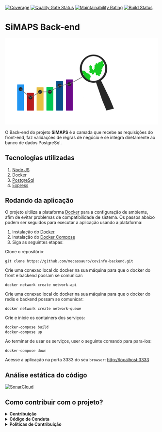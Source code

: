 [![Coverage](https://sonarcloud.io/api/project_badges/measure?project=simaps-ubs_simaps-backend&metric=coverage)](https://sonarcloud.io/dashboard?id=simaps-ubs_simaps-backend)
[![Quality Gate Status](https://sonarcloud.io/api/project_badges/measure?project=simaps-ubs_simaps-backend&metric=alert_status)](https://sonarcloud.io/dashboard?id=simaps-ubs_simaps-backend)
[![Maintainability Rating](https://sonarcloud.io/api/project_badges/measure?project=simaps-ubs_simaps-backend&metric=sqale_rating)](https://sonarcloud.io/dashboard?id=simaps-ubs_simaps-backend)
[![Build Status](https://travis-ci.org/simaps-ubs/simaps-backend.svg?branch=master)](https://travis-ci.org/simaps-ubs/simaps-backend)

# SiMAPS Back-end

<p align="center">
  <img src="./img/logo.svg" alt="logo">
</p>

O Back-end do projeto **SiMAPS** é a camada que recebe as requisições do front-end, faz validações de regras de negócio e se integra diretamente ao banco de dados PostgreSql.

## Tecnologias utilizadas

1. [Node JS](https://nodejs.org/en/)
2. [Docker](https://www.docker.com/what-docker)
3. [PostgreSql](https://www.postgresql.org/)
4. [Express](https://expressjs.com/pt-br/)

## Rodando da aplicação

O projeto ultiliza a plataforma [Docker](https://www.docker.com/what-docker) para a configuração de ambiente, afim de evitar problemas de compatibilidade de sistema. Os passos abaixo podem ser seguidos para executar a aplicação usando a plataforma:

1) Instalação do [Docker](https://docs.docker.com/engine/installation/)
2) Instalação do [Docker Compose](https://docs.docker.com/compose/install/)
3) Siga as seguintes etapas:

Clone o repositório:

 ```
 git clone https://github.com/mecassauro/covinfo-backend.git
 ```

Crie uma conexao local do docker na sua máquina para que o docker do front e backend possam se comunicar:
 ```
 docker network create network-api
 ```

Crie uma conexao local do docker na sua máquina para que o docker do redis e backend possam se comunicar:
 ```
 docker network create network-queue
 ```

Crie e inicie os containers dos serviços:

 ```
 docker-compose build
 docker-compose up
 ```

Ao terminar de usar os serviços, user o seguinte comando para para-los:
 ```
 docker-compose down
 ```

Acesse a aplicação na porta 3333 do seu `browser`: [http://localhost:3333]()

## Análise estática do código

[![SonarCloud](https://sonarcloud.io/images/project_badges/sonarcloud-white.svg)](https://sonarcloud.io/dashboard?id=simaps-ubs_simaps-backend)

 ## Como contribuir com o projeto?

 <details><summary><b>Contribuição</b></summary>
 1. <a href="https://github.com/mecassauro/RADAR-frontend/blob/master/docs/CONTRIBUTING.md">Guia de Contribuição</a>
 </details>

<details><summary><b>Código de Conduta</b></summary>
1. <a href="https://github.com/mecassauro/RADAR-frontend/blob/master/docs/CODE_OF_CONDUCT.md">Código de Conduta</a>
</details>

<details><summary><b>Políticas de Contribuição</b></summary>
1. <a href="https://github.com/mecassauro/docs/blob/master/docs/gcs.md">Política de branchs/commits/</a>
</details>





